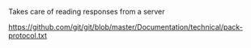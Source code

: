 Takes care of reading responses from a server

https://github.com/git/git/blob/master/Documentation/technical/pack-protocol.txt